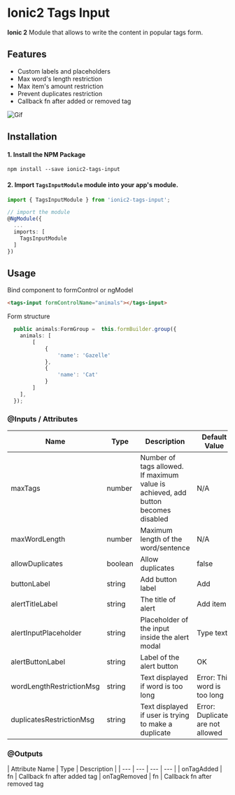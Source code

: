 # Ionic2 Tags Input
**Ionic 2** Module that allows to write the content in popular tags form.

## Features
- Custom labels and placeholders
- Max word's length restriction
- Max item's amount restriction
- Prevent duplicates restriction
- Callback fn after added or removed tag


![Gif](https://github.com/sub5111/ionic2-tags-input/blob/master/tags-input-example.gif?raw=true)

## Installation

#### 1. Install the NPM Package
```
npm install --save ionic2-tags-input
```

#### 2. Import `TagsInputModule` module into your app's module.

```typescript
import { TagsInputModule } from 'ionic2-tags-input';

// import the module
@NgModule({
  ...
  imports: [
    TagsInputModule
  ]
})
```

## Usage

Bind component to formControl or ngModel
```html
<tags-input formControlName="animals"></tags-input>
```

Form structure
```typescript
  public animals:FormGroup =  this.formBuilder.group({
    animals: [
        [
            {
                'name': 'Gazelle'
            },
            {
                'name': 'Cat'
            }
        ]
    ],
  });
```


### @Inputs / Attributes

| Name | Type | Description | Default Value |
| --- | --- | --- | --- |
| maxTags | number | Number of tags allowed. If maximum value is achieved, add button becomes disabled | N/A |
| maxWordLength | number | Maximum length of the word/sentence | N/A |
| allowDuplicates | boolean | Allow duplicates | false |
| buttonLabel | string | Add button label | Add |
| alertTitleLabel | string | The title of alert | Add item |
| alertInputPlaceholder | string | Placeholder of the input inside the alert modal | Type text |
| alertButtonLabel | string | Label of the alert button | OK |
| wordLengthRestrictionMsg | string | Text displayed if word is too long | Error: This word is too long |
| duplicatesRestrictionMsg | string | Text displayed if user is trying to make a duplicate | Error: Duplicates are not allowed |

### @Outputs

| Attribute Name | Type | Description |
| --- | --- | --- | --- |
| onTagAdded | fn | Callback fn after added tag
| onTagRemoved | fn | Callback fn after removed tag
